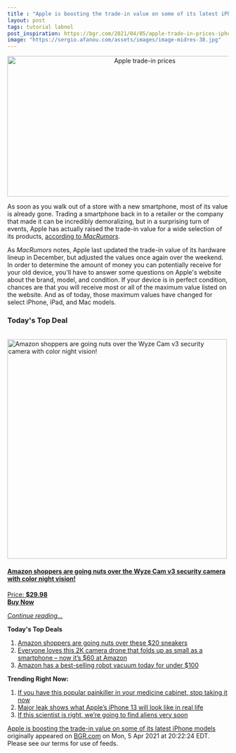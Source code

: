 ```yaml
---
title : "Apple is boosting the trade-in value on some of its latest iPhone models"
layout: post
tags: tutorial labnol
post_inspiration: https://bgr.com/2021/04/05/apple-trade-in-prices-iphone-ipad-mac-higher-value/
image: "https://sergio.afanou.com/assets/images/image-midres-38.jpg"
---
```


<center><a href="https://bgr.com/2021/04/05/apple-trade-in-prices-iphone-ipad-mac-higher-value/" class="bgr-rss-featured-image bgr-rss-test-class"><img loading="lazy" width="610" height="320" src="https://bgr.com/wp-content/uploads/2021/04/iPhone-Trade-In.jpg?quality=70&amp;strip=all&amp;w=610" class="attachment-feed_normal size-feed_normal wp-post-image" alt="Apple trade-in prices" loading="lazy" srcset="https://bgr.com/wp-content/uploads/2021/04/iPhone-Trade-In.jpg 1506w, https://bgr.com/wp-content/uploads/2021/04/iPhone-Trade-In.jpg?resize=150,79 150w, https://bgr.com/wp-content/uploads/2021/04/iPhone-Trade-In.jpg?resize=300,158 300w, https://bgr.com/wp-content/uploads/2021/04/iPhone-Trade-In.jpg?resize=768,403 768w, https://bgr.com/wp-content/uploads/2021/04/iPhone-Trade-In.jpg?resize=1024,538 1024w, https://bgr.com/wp-content/uploads/2021/04/iPhone-Trade-In.jpg?resize=610,320 610w, https://bgr.com/wp-content/uploads/2021/04/iPhone-Trade-In.jpg?resize=664,349 664w, https://bgr.com/wp-content/uploads/2021/04/iPhone-Trade-In.jpg?resize=1200,630 1200w, https://bgr.com/wp-content/uploads/2021/04/iPhone-Trade-In.jpg?resize=782,411 782w, https://bgr.com/wp-content/uploads/2021/04/iPhone-Trade-In.jpg?resize=827,434 827w, https://bgr.com/wp-content/uploads/2021/04/iPhone-Trade-In.jpg?resize=800,420 800w" sizes="(max-width: 610px) 100vw, 610px" title="Apple trade-in prices" /></a></center><p>As soon as you walk out of a store with a new smartphone, most of its value is already gone. Trading a smartphone back in to a retailer or the company that made it can be incredibly demoralizing, but in a surprising turn of events, Apple has actually raised the trade-in value for a wide selection of its products, <a href="https://www.macrumors.com/2021/04/05/apple-ipad-select-mac-iphone-11-trade-in-value/">according to <em>MacRumors</em></a>.</p>
<p>As <em>MacRumors</em> notes, Apple last updated the trade-in value of its hardware lineup in December, but adjusted the values once again over the weekend. In order to determine the amount of money you can potentially receive for your old device, you'll have to answer some questions on Apple's website about the brand, model, and condition. If your device is in perfect condition, chances are that you will receive most or all of the maximum value listed on the website. And as of today, those maximum values have changed for select iPhone, iPad, and Mac models.</p>
<h3>Today's Top Deal</h3>
<p><a href="https://www.amazon.com/dp/B08N66W9WG?tag=b0c55topdeals-20"><br><img height="500px" width="500px" src="https://m.media-amazon.com/images/I/51Zhst0pADL.jpg" alt="Amazon shoppers are going nuts over the Wyze Cam v3 security camera with color night vision!"><br></a></p>
<h4><a href="https://www.amazon.com/dp/B08N66W9WG?tag=b0c55rss-20">Amazon shoppers are going nuts over the Wyze Cam v3 security camera with color night vision!</a></h4>
<p><a href="https://www.amazon.com/dp/B08N66W9WG?tag=b0c55rss-20">Price: <strong>$29.98</strong></a><br><strong><a href="https://www.amazon.com/dp/B08N66W9WG?tag=b0c55rss-20">Buy Now</a></strong></p>
<p><a href="https://bgr.com/2021/04/05/apple-trade-in-prices-iphone-ipad-mac-higher-value/" class="more-link"><em>Continue reading...</em></a></p>

<p><strong>Today's Top Deals</strong></p>
<ol>
<li><a href="https://bgr.com/2021/04/05/amazon-shoppers-are-going-nuts-over-these-20-sneakers/?utm_source=rss&#038;utm_campaign=topdeals">Amazon shoppers are going nuts over these $20 sneakers</a></li>
<li><a href="https://bgr.com/2021/04/05/drone-with-camera-amazon-best-deal-april-2021-potensic-elfin/?utm_source=rss&#038;utm_campaign=topdeals">Everyone loves this 2K camera drone that folds up as small as a smartphone &#8211; now it&#8217;s $60 at Amazon</a></li>
<li><a href="https://bgr.com/2021/04/05/best-robot-vacuum-deals-on-amazon-april-2021/?utm_source=rss&#038;utm_campaign=topdeals">Amazon has a best-selling robot vacuum today for under $100</a></li>
</ol>

<p><strong>Trending Right Now:</strong></p>
<ol>
<li><a href="https://bgr.com/2021/04/05/drug-recall-acetaminophen-tablets/">If you have this popular painkiller in your medicine cabinet, stop taking it now</a></li>
<li><a href="https://bgr.com/2021/04/05/iphone-13-pro-release-notch-smaller-design-mockup/">Major leak shows what Apple&#8217;s iPhone 13 will look like in real life</a></li>
<li><a href="https://bgr.com/2021/04/05/alien-life-discovery-james-webb/">If this scientist is right, we’re going to find aliens very soon</a></li>
</ol>
<p><a href="https://bgr.com/2021/04/05/apple-trade-in-prices-iphone-ipad-mac-higher-value/">Apple is boosting the trade-in value on some of its latest iPhone models</a> originally appeared on <a href="http://bgr.com">BGR.com</a> on Mon, 5 Apr 2021 at 20:22:24 EDT. Please see our terms for use of feeds.</p>
